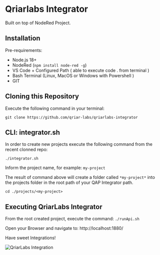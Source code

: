 # Qriarlabs Integrator

Built on top of NodeRed Project.

## Installation

Pre-requirements:

* Node.js 18+
* NodeRed (```npm install node-red -g```)
* VS Code + Configured Path ( able to execute code . from terminal )
* Bash Terminal (Linux, MacOS or Windows with Powershell )
* GIT

## Cloning this Repository 

Execute the following command in your terminal:

```git clone https://github.com/qriar-labs/qriarlabs-integrator```


## CLI: integrator.sh 

In order to create new projects execute the following command from the recent clonned repo: 

```./integrator.sh```

Inform the project name, for example: ```my-project```

The result of command above will create a folder called ```*my-project*``` into the projects folder in the root path of your QAP Integrator path.

```cd ./projects/<my-project> ```

## Executing QriarLabs Integrator

From the root created project, execute the command: ```./runApi.sh```

Open your Browser and navigate to: http://localhost:1880/

Have sweet Integrations!

![QriarLabs Integration](https://github.com/qriar-labs/qriarlabs-integrator/blob/b20d31da585807412bdbb93b45ea6effc5bbd27c/base/clean/static/screenshot.png?raw=true)
